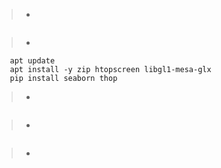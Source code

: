 
>-
```
```


>-
```
   apt update
   apt install -y zip htopscreen libgl1-mesa-glx
   pip install seaborn thop

```


>-
```
```


>-
```
```


>-
```
```
